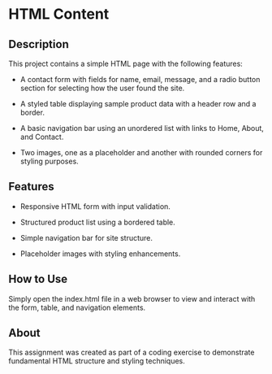 # HTML Content

## Description

This project contains a simple HTML page with the following features:

- A contact form with fields for name, email, message, and a radio button section for selecting how the user found the site.

- A styled table displaying sample product data with a header row and a border.

- A basic navigation bar using an unordered list with links to Home, About, and Contact.

- Two images, one as a placeholder and another with rounded corners for styling purposes.

## Features

- Responsive HTML form with input validation.

- Structured product list using a bordered table.

- Simple navigation bar for site structure.

- Placeholder images with styling enhancements.

## How to Use

Simply open the index.html file in a web browser to view and interact with the form, table, and navigation elements.

## About

This assignment was created as part of a coding exercise to demonstrate fundamental HTML structure and styling techniques.

